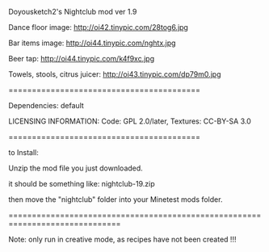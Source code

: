 Doyousketch2's Nightclub mod
ver 1.9

Dance floor image: http://oi42.tinypic.com/28tog6.jpg

Bar items image: http://oi44.tinypic.com/nghtx.jpg

Beer tap: http://oi44.tinypic.com/k4f9xc.jpg

Towels, stools, citrus juicer: http://oi43.tinypic.com/dp79m0.jpg

=========================================

Dependencies: default

LICENSING INFORMATION:
Code: GPL 2.0/later,
Textures: CC-BY-SA 3.0

=========================================

to Install:

Unzip the mod file you just downloaded.

it should be something like: nightclub-19.zip

then move the "nightclub" folder into your Minetest mods folder.

==============================================================================

Note: only run in creative mode, as recipes have not been created !!!
